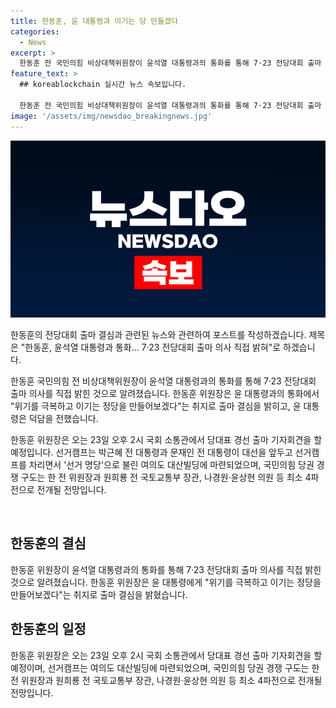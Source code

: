 ```yaml
---
title: 한동훈, 윤 대통령과 이기는 당 만들겠다
categories:
  - News
excerpt: >
  한동훈 전 국민의힘 비상대책위원장이 윤석열 대통령과의 통화를 통해 7·23 전당대회 출마 의사를 직접 밝혔다. 윤 대통령과의 통화에서 한 전 위원장은 "위기를 극복하고 이기는 정당을 만들어보겠다"는 취지로 출마 결심을 밝혔고 윤 대통령은 덕담을 했다. 한 전 위원장은 이에 대한 기자회견을 23일에 갖을 예정인데, 국민의힘 당권 구도는 한 전 위원장과 최소 4파전으로 전개될 전망이다.
feature_text: >
  ## koreablockchain 실시간 뉴스 속보입니다.

  한동훈 전 국민의힘 비상대책위원장이 윤석열 대통령과의 통화를 통해 7·23 전당대회 출마 의사를 직접 밝혔다. 윤 대통령과의 통화에서 한 전 위원장은 "위기를 극복하고 이기는 정당을 만들어보겠다"는 취지로 출마 결심을 밝혔고 윤 대통령은 덕담을 했다. 한 전 위원장은 이에 대한 기자회견을 23일에 갖을 예정인데, 국민의힘 당권 구도는 한 전 위원장과 최소 4파전으로 전개될 전망이다.
image: '/assets/img/newsdao_breakingnews.jpg'
---
```


<p><img src="/assets/img/newsdao_breakingnews.jpg" alt="koreablockchain 속보" /></p>

<p>한동훈의 전당대회 출마 결심과 관련된 뉴스와 관련하여 포스트를 작성하겠습니다. 제목은 "한동훈, 윤석열 대통령과 통화… 7·23 전당대회 출마 의사 직접 밝혀"로 하겠습니다.</p>

<p>한동훈 국민의힘 전 비상대책위원장이 윤석열 대통령과의 통화를 통해 7·23 전당대회 출마 의사를 직접 밝힌 것으로 알려졌습니다. 한동훈 위원장은 윤 대통령과의 통화에서 "위기를 극복하고 이기는 정당을 만들어보겠다"는 취지로 출마 결심을 밝히고, 윤 대통령은 덕담을 전했습니다.</p>

<p>한동훈 위원장은 오는 23일 오후 2시 국회 소통관에서 당대표 경선 출마 기자회견을 할 예정입니다. 선거캠프는 박근혜 전 대통령과 문재인 전 대통령이 대선을 앞두고 선거캠프를 차리면서 '선거 명당'으로 불린 여의도 대산빌딩에 마련되었으며, 국민의힘 당권 경쟁 구도는 한 전 위원장과 원희룡 전 국토교통부 장관, 나경원·윤상현 의원 등 최소 4파전으로 전개될 전망입니다.</p>

<p data-ke-size="size16">&nbsp;</p>

<h2 data-ke-size="size26">한동훈의 결심</h2>

<p>한동훈 위원장이 윤석열 대통령과의 통화를 통해 7·23 전당대회 출마 의사를 직접 밝힌 것으로 알려졌습니다. 한동훈 위원장은 윤 대통령에게 "위기를 극복하고 이기는 정당을 만들어보겠다"는 취지로 출마 결심을 밝혔습니다.</p>

<h2 data-ke-size="size26">한동훈의 일정</h2>

<p>한동훈 위원장은 오는 23일 오후 2시 국회 소통관에서 당대표 경선 출마 기자회견을 할 예정이며, 선거캠프는 여의도 대산빌딩에 마련되었으며, 국민의힘 당권 경쟁 구도는 한 전 위원장과 원희룡 전 국토교통부 장관, 나경원·윤상현 의원 등 최소 4파전으로 전개될 전망입니다.</p>

<p data-ke-size="size16">&nbsp;</p>

